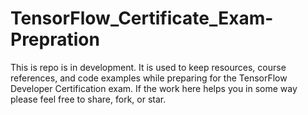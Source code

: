 # TensorFlow_Certificate_Exam-Prepration
This is repo is in development. It is used to keep resources, course references, and code examples while preparing for the TensorFlow Developer Certification exam. If the work here helps you in some way please feel free to share, fork, or star.
